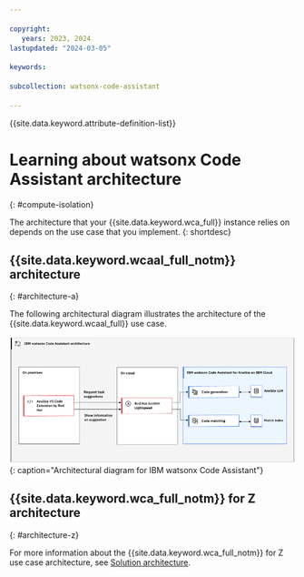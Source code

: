 ```yaml
---

copyright:
   years: 2023, 2024
lastupdated: "2024-03-05"

keywords:

subcollection: watsonx-code-assistant

---
```


{{site.data.keyword.attribute-definition-list}}

# Learning about watsonx Code Assistant architecture
{: #compute-isolation}

The architecture that your {{site.data.keyword.wca_full}} instance relies on depends on the use case that you implement.
{: shortdesc}

## {{site.data.keyword.wcaal_full_notm}} architecture
{: #architecture-a}

The following architectural diagram illustrates the architecture of the {{site.data.keyword.wcaal_full}} use case.

![Architectural diagram for {{site.data.keyword.wca_full_notm}}](./images/wca_arch.png){: caption="Architectural diagram for IBM watsonx Code Assistant"}

## {{site.data.keyword.wca_full_notm}} for Z architecture
{: #architecture-z}

For more information about the {{site.data.keyword.wca_full_notm}} for Z use case architecture, see [Solution architecture](https://www.ibm.com/docs/en/watsonx-code-assistant-4z/latest?topic=overview-solution-architecture).


